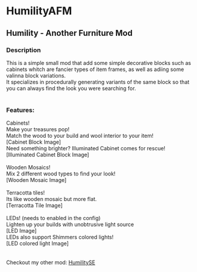 # HumilityAFM
## Humility - Another Furniture Mod

### Description
This is a simple small mod that add some simple decorative blocks such as cabinets whitch are fancier types of item frames, as well as adiing some valinna block variations.
<br>
It specializes in procedurally generating variants of the same block so that you can always find the look you were searching for.
<br>
<br>
### Features:
Cabinets! <br>
Make your treasures pop! <br>
Match the wood to your build and wool interior to your item! <br>
[Cabinet Block Image] <br>
Need something brighter? Illuminated Cabinet comes for rescue! <br>
[Illuminated Cabinet Block Image] <br>
<br>
Wooden Mosaics! <br>
Mix 2 different wood types to find your look! <br>
[Wooden Mosaic Image] <br>
<br>
Terracotta tiles! <br>
Its like wooden mosaic but more flat. <br>
[Terracotta Tile Image] <br>
<br>
LEDs! (needs to enabled in the config) <br>
Lighten up your builds with unobtrusive light source <br>
[LED Image] <br>
LEDs also support Shimmers colored lights! <br>
[LED colored light Image] <br>
<br>
<br>
Checkout my other mod:
[HumilitySE](https://github.com/MikiP98/HumilitySE)
